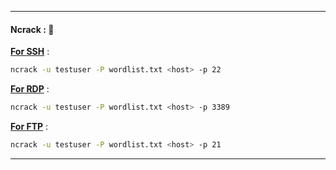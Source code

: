 - - -
#### Ncrack : 🍘️

**<u>For SSH</u>** : 
```sh
ncrack -u testuser -P wordlist.txt <host> -p 22 
```

**<u>For RDP</u>** : 
```sh
ncrack -u testuser -P wordlist.txt <host> -p 3389 
```

**<u>For FTP</u>** : 
```sh
ncrack -u testuser -P wordlist.txt <host> -p 21 
```

- - - 

